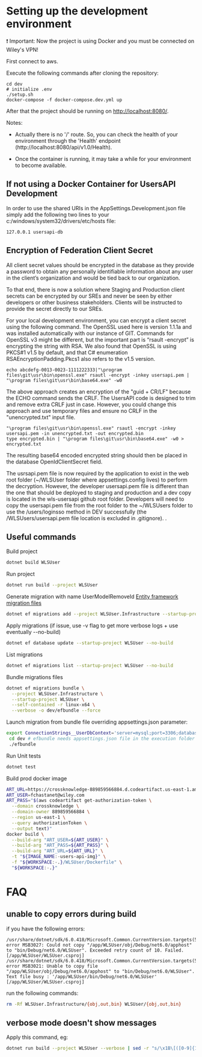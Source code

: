 # Setting up the development environment

:exclamation: Important: Now the project is using Docker and you must be connected on Wiley's VPN!

First connect to aws.

Execute the following commands after cloning the repository:

```
cd dev
# initialize .env
./setup.sh
docker-compose -f docker-compose.dev.yml up
```

After that the project should be running on [http://localhost:8080/](http://localhost:8080/).

Notes: 

* Actually there is no '/' route. So, you can check the health of your environment through the 'Health' endpoint (http://localhost:8080/api/v1.0/Health).

* Once the container is running, it may take a while for your environment to become available.


## If not using a Docker Container for UsersAPI Development

In order to use the shared URIs in the AppSettings.Development.json file simply add the following two lines to your c:/windows/system32/drivers/etc/hosts file:

```
127.0.0.1 usersapi-db
```

## Encryption of Federation Client Secret

All client secret values should be encrypted in the database as they provide a password to obtain any personally identifiable information about any user in the client’s organization and would be tied back to our organization.

To that end, there is now a solution where Staging and Production client secrets can be encrypted by our SREs and never be seen by either developers or other business stakeholders.  Clients will be instructed to provide the secret directly to our SREs.

For your local development environment, you can encrypt a client secret using the following command.  The OpenSSL used here is version 1.1.1a and was installed automatically with our instance of GIT.  Commands for OpenSSL v3 might be different, but the important part is “rsault -encrypt” is encrypting the string with RSA.  We also found that OpenSSL is using PKCS#1 v1.5 by default, and that C# enumeration RSAEncryptionPadding.Pkcs1 also refers to the v1.5 version.

```
echo abcdefg-0013-0023-1111222333|"\program files\git\usr\bin\openssl.exe" rsautl -encrypt -inkey usersapi.pem | "\program files\git\usr\bin\base64.exe" -w0
```

The above approach creates an encryption of the "guid + CR/LF" because the ECHO command sends the CRLF.  The UsersAPI code is designed to trim and remove extra CRLF just in case.  However, you could change this approach and use temporary files and ensure no CRLF in the "unencrypted.txt" input file.

```
"\program files\git\usr\bin\openssl.exe" rsautl -encrypt -inkey usersapi.pem -in unencrypted.txt -out encrypted.bin
type encrypted.bin | "\program files\git\usr\bin\base64.exe" -w0 > encrypted.txt
```

The resulting base64 encoded encrypted string should then be placed in the database OpenIdClientSecret field.

The usrsapi.pem file is now required by the application to exist in the web root folder (~/WLSUser folder where appsettings.config lives) to perform the decryption.  However, the developer usersapi.pem file is different than the one that should be deployed to staging and production and a dev copy is located in the wls-usersapi github root folder.  Developers will need to copy the usersapi.pem file from the root folder to the ~/WLSUsers folder to use the /users/loginsso method in DEV successfully (the /WLSUsers/usersapi.pem file location is excluded in .gitignore).
.

## Useful commands

Build project

```bash
dotnet build WLSUser
```

Run project

```bash
dotnet run build --project WLSUser
```

Generate migration with name UserModelRemoveId
[Entity framework migration files](https://www.learnentityframeworkcore.com/migrations/migration-files)

```bash
dotnet ef migrations add --project WLSUser.Infrastructure --startup-project WLSUser RemoveUsersUniqueIdUniqueIndex
```

Apply migrations (if issue, use -v flag to get more verbose logs + use eventually --no-build)

```bash
dotnet ef database update --startup-project WLSUser --no-build
```

List migrations

```bash
dotnet ef migrations list --startup-project WLSUser --no-build
```

Bundle migrations files

```bash
dotnet ef migrations bundle \
  --project WLSUser.Infrastructure \
  --startup-project WLSUser \
  --self-contained -r linux-x64 \
  --verbose -o dev/efbundle --force
```

Launch migration from bundle file overriding appsettings.json parameter:

```bash
export ConnectionStrings__UserDbContext='server=mysql;port=3306;database=usersapi-qa;user id=usersapi;password=users@pi!;default command timeout=360000;SslMode=none;'
 cd dev # efbundle needs appsettings.json file in the execution folder
 ./efbundle
```

Run Unit tests

```bash
dotnet test
```

Build prod docker image

```bash
ART_URL=https://crossknowledge-889859566884.d.codeartifact.us-east-1.amazonaws.com/nuget/phoenix/v3/index.json
ART_USER=fchastanet@wiley.com
ART_PASS="$(aws codeartifact get-authorization-token \
  --domain crossknowledge \
  --domain-owner 889859566884 \
  --region us-east-1 \
  --query authorizationToken \
  --output text)"
docker build \
  --build-arg "ART_USER=${ART_USER}" \
  --build-arg "ART_PASS=${ART_PASS}" \
  --build-arg "ART_URL=${ART_URL}" \
  -t "${IMAGE_NAME:-users-api-img}" \
  -f "${WORKSPACE:-.}/WLSUser/Dockerfile" \
  "${WORKSPACE:-.}"
```

# FAQ

## unable to copy errors during build

if you have the following errors:
```text
/usr/share/dotnet/sdk/6.0.418/Microsoft.Common.CurrentVersion.targets(5097,5): error MSB3027: Could not copy "/app/WLSUser/obj/Debug/net6.0/apphost" to "bin/Debug/net6.0/WLSUser". Exceeded retry count of 10. Failed.  [/app/WLSUser/WLSUser.csproj]
/usr/share/dotnet/sdk/6.0.418/Microsoft.Common.CurrentVersion.targets(5097,5): error MSB3021: Unable to copy file "/app/WLSUser/obj/Debug/net6.0/apphost" to "bin/Debug/net6.0/WLSUser". Text file busy : '/app/WLSUser/bin/Debug/net6.0/WLSUser' [/app/WLSUser/WLSUser.csproj]
```
run the following commands:
```bash
rm -Rf WLSUser.Infrastructure/{obj,out,bin} WLSUser/{obj,out,bin}
```

## verbose mode doesn't show messages

Apply this command, eg:

```bash
dotnet run build --project WLSUser --verbose | sed -r "s/\x1B\[([0-9]{1,3}(;[0-9]{1,2};?)?)?[mGK]//g"
```